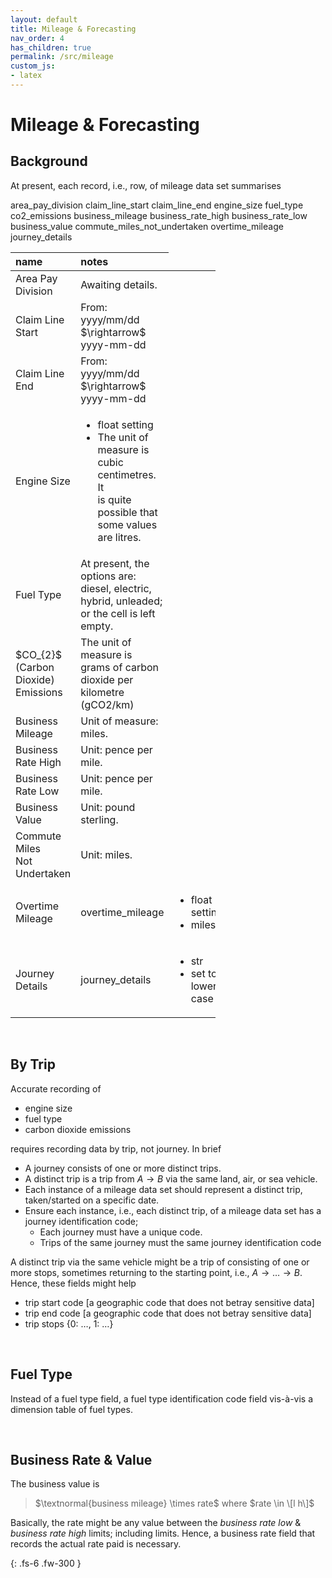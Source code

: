 ```yaml
---
layout: default
title: Mileage & Forecasting
nav_order: 4
has_children: true
permalink: /src/mileage
custom_js:
- latex
---
```


# Mileage & Forecasting


## Background

At present, each record, i.e., row, of mileage data set summarises


area_pay_division	claim_line_start	claim_line_end	engine_size	fuel_type	co2_emissions	business_mileage	business_rate_high	business_rate_low	business_value	commute_miles_not_undertaken	overtime_mileage	journey_details

<table style="width: 65%;">
    <colgroup>
        <col span="1" style="width: 8.0%;">
        <col span="1" style="width: 41.0%;">
    </colgroup>
    <thead><tr style="text-align: left">
        <th>name</th><th>notes</th></tr>
    </thead>
    <tr><td>Area Pay Division</td><td>Awaiting details.</td></tr>
    <tr><td>Claim Line Start</td><td>From: yyyy/mm/dd $\rightarrow$ yyyy-mm-dd</td></tr>
    <tr><td>Claim Line End</td><td>From: yyyy/mm/dd $\rightarrow$ yyyy-mm-dd</td></tr>
    <tr><td>Engine Size</td><td><ul><li>float setting</li><li>The unit of measure is cubic centimetres.  It<br>is quite possible that some values are litres.</li></ul></td></tr>
    <tr><td>Fuel Type</td><td>At present, the options are: diesel, electric, hybrid, unleaded; or the cell is left empty.</td></tr>
    <tr><td>$CO_{2}$ (Carbon Dioxide) Emissions</td><td>The unit of measure is grams of carbon dioxide per kilometre (gCO2/km)</td></tr>
    <tr><td>Business Mileage</td><td>Unit of measure: miles.</td></tr>
    <tr><td>Business Rate High</td><td>Unit: pence per mile.</td></tr>
    <tr><td>Business Rate Low</td><td>Unit: pence per mile.</td></tr>
    <tr><td>Business Value</td><td>Unit: pound sterling.</td></tr>
    <tr><td>Commute Miles<br>Not Undertaken</td><td>Unit: miles.</td></tr>
    <tr><td>Overtime Mileage</td><td>overtime_mileage</td><td><ul><li>float setting</li><li>miles</li></ul></td></tr>
    <tr><td>Journey Details</td><td>journey_details</td><td><ul><li>str</li><li>set to lower case</li></ul></td></tr>
</table>





<br>

## By Trip

Accurate recording of

* engine size
* fuel type
* carbon dioxide emissions

requires recording data by trip, not journey.  In brief

* A journey consists of one or more distinct trips.
* A distinct trip is a trip from $A \rightarrow B$ via the same land, air, or sea vehicle.
* Each instance of a mileage data set should represent a distinct trip, taken/started on a specific date.
* Ensure each instance, i.e., each distinct trip, of a mileage data set has a journey identification code; 
  * Each journey must have a unique code.
  * Trips of the same journey must the same journey identification code

A distinct trip via the same vehicle might be a trip of consisting of one or more stops, sometimes returning to the starting point, i.e., $A \rightarrow \ldots \rightarrow B$.  Hence, these fields might help

* trip start code [a geographic code that does not betray sensitive data]
* trip end code [a geographic code that does not betray sensitive data]
* trip stops {0: $\ldots$, 1: $\ldots$}

<br>

## Fuel Type

Instead of a fuel type field, a fuel type identification code field vis-à-vis a dimension table of fuel types.


<br>

## Business Rate & Value

The business value is

> $\textnormal{business mileage} \times rate$ where $rate \in \[l h\]$

Basically, the rate might be any value between the *business rate low* & *business rate high* limits; including limits.  Hence, a business rate field that records the actual rate paid is necessary.




{: .fs-6 .fw-300 }

<br>
<br>
<br>
<br>
